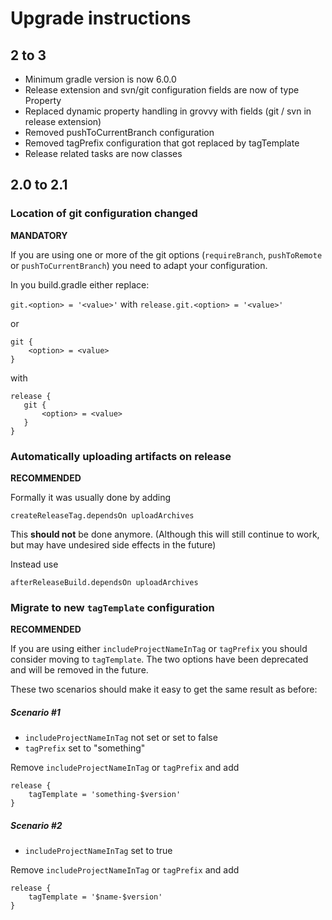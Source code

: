 # Upgrade instructions

## 2 to 3

* Minimum gradle version is now 6.0.0
* Release extension and svn/git configuration fields are now of type Property
* Replaced dynamic property handling in grovvy with fields (git / svn in release extension)
* Removed pushToCurrentBranch configuration
* Removed tagPrefix configuration that got replaced by tagTemplate
* Release related tasks are now classes

## 2.0 to 2.1

### Location of git configuration changed

**MANDATORY**

If you are using one or more of the git options (```requireBranch```, ```pushToRemote``` or ```pushToCurrentBranch```) you need to adapt your configuration.

In you build.gradle either replace:

```git.<option> = '<value>'``` with ```release.git.<option> = '<value>'```

or

```
git {
    <option> = <value>
}
```

with

```
release {
   git {
       <option> = <value>
   }
}
```

### Automatically uploading artifacts on release

**RECOMMENDED**

Formally it was usually done by adding

```
createReleaseTag.dependsOn uploadArchives
```

This **should not** be done anymore. (Although this will still continue to work, but may have undesired side effects in the future)

Instead use

```
afterReleaseBuild.dependsOn uploadArchives
```

### Migrate to new ``tagTemplate`` configuration

**RECOMMENDED**

If you are using either ``includeProjectNameInTag`` or ``tagPrefix`` you should consider moving to ``tagTemplate``. The two options have been deprecated and will be removed in the future.

These two scenarios should make it easy to get the same result as before:

##### Scenario #1

* ``includeProjectNameInTag`` not set or set to false
* ``tagPrefix`` set to "something"

Remove ``includeProjectNameInTag`` or ``tagPrefix`` and add
```
release {
    tagTemplate = 'something-$version'
}
```

##### Scenario #2

* ``includeProjectNameInTag`` set to true

Remove ``includeProjectNameInTag`` or ``tagPrefix`` and add

```
release {
    tagTemplate = '$name-$version'
}
```
